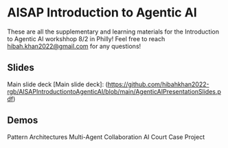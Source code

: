 # AISAP Introduction to Agentic AI
These are all the supplementary and learning materials for the Introduction to Agentic AI workshhop 8/2 in Philly! Feel free to reach hibah.khan2022@gmail.com for any questions!

## Slides
Main slide deck
[Main slide deck]: (https://github.com/hibahkhan2022-rgb/AISAPIntroductiontoAgenticAI/blob/main/AgenticAIPresentationSlides.pdf)

## Demos
Pattern Architectures
Multi-Agent Collaboration AI Court Case Project

